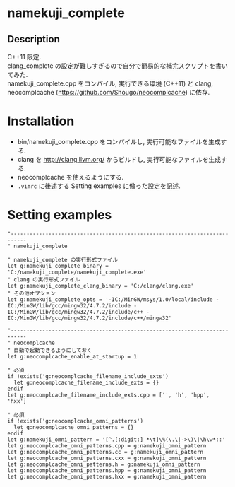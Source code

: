 **namekuji_complete**
=================

Description
-----------

C++11 限定.   
clang\_complete の設定が難しすぎるので自分で簡易的な補完スクリプトを書いてみた.   
namekuji_complete.cpp をコンパイル, 実行できる環境 (C++11) と clang, neocomplcache (https://github.com/Shougo/neocomplcache) に依存.

Installation
============

* bin/namekuji_complete.cpp をコンパイルし, 実行可能なファイルを生成する.
* clang を http://clang.llvm.org/ からビルドし, 実行可能なファイルを生成する.
* neocomplcache を使えるようにする.
* `.vimrc` に後述する Setting examples に倣った設定を記述.

Setting examples
============

```vim
"---------------------------------------------------------------------------
" namekuji_complete

" namekuji_complete の実行形式ファイル
let g:namekuji_complete_binary = 'C:/namekuji_complete/namekuji_complete.exe'
" clang の実行形式ファイル
let g:namekuji_complete_clang_binary = 'C:/clang/clang.exe'
" その他オプション
let g:namekuji_complete_opts = '-IC:/MinGW/msys/1.0/local/include -IC:/MinGW/lib/gcc/mingw32/4.7.2/include -IC:/MinGW/lib/gcc/mingw32/4.7.2/include/c++ -IC:/MinGW/lib/gcc/mingw32/4.7.2/include/c++/mingw32'

"---------------------------------------------------------------------------
" neocomplcache
" 自動で起動できるようにしておく
let g:neocomplcache_enable_at_startup = 1

" 必須
if !exists('g:neocomplcache_filename_include_exts')
  let g:neocomplcache_filename_include_exts = {}
endif
let g:neocomplcache_filename_include_exts.cpp = ['', 'h', 'hpp', 'hxx']

" 必須
if !exists('g:neocomplcache_omni_patterns')
  let g:neocomplcache_omni_patterns = {}
endif
let g:namekuji_omni_pattern = '[^.[:digit:] *\t]\%(\.\|->\)\|\h\w*::'
let g:neocomplcache_omni_patterns.cpp = g:namekuji_omni_pattern
let g:neocomplcache_omni_patterns.cc = g:namekuji_omni_pattern
let g:neocomplcache_omni_patterns.cxx = g:namekuji_omni_pattern
let g:neocomplcache_omni_patterns.h = g:namekuji_omni_pattern
let g:neocomplcache_omni_patterns.hpp = g:namekuji_omni_pattern
let g:neocomplcache_omni_patterns.hxx = g:namekuji_omni_pattern
```
